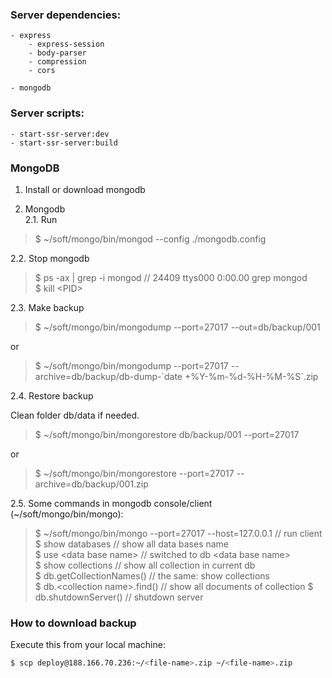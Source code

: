 ### Server dependencies:

```
- express
    - express-session
    - body-parser
    - compression
    - cors

- mongodb
```

### Server scripts:

```
- start-ssr-server:dev
- start-ssr-server:build
```

### MongoDB

1. Install or download mongodb

2. Mongodb \
2.1. Run

> $ ~/soft/mongo/bin/mongod --config ./mongodb.config

2.2. Stop mongodb

> $ ps -ax | grep -i mongod // 24409 ttys000 0:00.00 grep mongod \
> $ kill \<PID\>

2.3. Make backup

> $ ~/soft/mongo/bin/mongodump --port=27017 --out=db/backup/001

or

> $ ~/soft/mongo/bin/mongodump --port=27017 --archive=db/backup/db-dump-\`date +%Y-%m-%d-%H-%M-%S\`.zip

2.4. Restore backup

Clean folder db/data if needed.

> $ ~/soft/mongo/bin/mongorestore db/backup/001 --port=27017

or

> $ ~/soft/mongo/bin/mongorestore --port=27017 --archive=db/backup/001.zip

2.5. Some commands in mongodb console/client (~/soft/mongo/bin/mongo):
> $ ~/soft/mongo/bin/mongo --port=27017 --host=127.0.0.1 // run client  
> $ show databases // show all data bases name  
> $ use \<data base name\> // switched to db \<data base name\>  
> $ show collections // show all collection in current db  
> $ db.getCollectionNames() // the same: show collections  
> $ db.\<collection name\>.find() // show all documents of collection
> $ db.shutdownServer() // shutdown server

### How to download backup

Execute this from your local machine:

```bash
$ scp deploy@188.166.70.236:~/<file-name>.zip ~/<file-name>.zip
```
